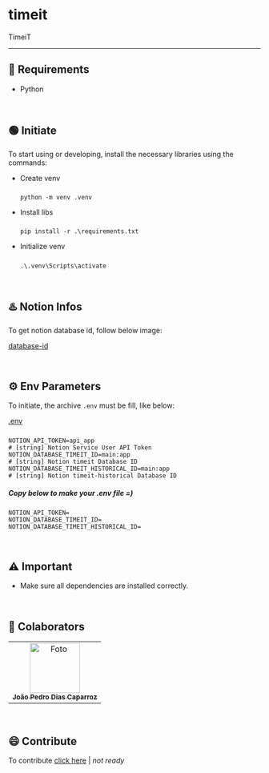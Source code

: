 # timeit
TimeiT

---

## 🔩 Requirements

- Python

<br> 

## 🟢 Initiate
To start using or developing, install the necessary libraries using the commands:


* Create venv
  #####
      python -m venv .venv

* Install libs
  #####
      pip install -r .\requirements.txt

* Initialize venv
  #####
      .\.venv\Scripts\activate


<br> 

## ♨️ Notion Infos

To get notion database id, follow below image:

[database-id](./docs/images/notion-database-id-tutorial.png)


<br> 

## ⚙️ Env Parameters

To initiate, the archive `.env` must be fill, like below:

[.env](/.env)
#####
    NOTION_API_TOKEN=api_app                                              # [string] Notion Service User API Token
    NOTION_DATABASE_TIMEIT_ID=main:app                                    # [string] Notion timeit Database ID
    NOTION_DATABASE_TIMEIT_HISTORICAL_ID=main:app                         # [string] Notion timeit-historical Database ID


##### Copy below to make your .env file =)
    NOTION_API_TOKEN= 
    NOTION_DATABASE_TIMEIT_ID=
    NOTION_DATABASE_TIMEIT_HISTORICAL_ID=

<br> 

## ⚠️ Important

- Make sure all dependencies are installed correctly.

<br> 

## 🤝 Colaborators

<table>
  <tr>
    <td align="center">
      <a href="https://www.linkedin.com/in/jo%C3%A3o-pedro-dias-caparroz-2b19a1161/" title="Linkedin Profile Icon">
        <img src="https://media.licdn.com/dms/image/C4D03AQHVyVT6CT6TFQ/profile-displayphoto-shrink_800_800/0/1595939105632?e=1724889600&v=beta&t=_pjNFXdW8VeM4IR5RhY9cgZ0NsAakg6EBEssgodCpwk" width="100px;" alt="Foto"/><br>
        <sub>
          <b>João Pedro Dias Caparroz</b>
        </sub>
      </a>
    </td>
  </tr>
</table>

<br>

## 😄 Contribute

To contribute [click here](/docs/CONTRIBUTING.md) | *not ready*